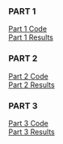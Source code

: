 ### PART 1

[Part 1 Code](step1.py) <br>
[Part 1 Results](output1.txt)

### PART 2

[Part 2 Code](step2.py) <br>
[Part 2 Results](output2.txt)

### PART 3

[Part 3 Code](step3.py) <br>
[Part 3 Results](output3.txt)
